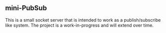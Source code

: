 ## mini-PubSub ##

This is a small socket server that is intended to work as a publish/subscribe like system.
The project is a work-in-progress and will extend over time.

